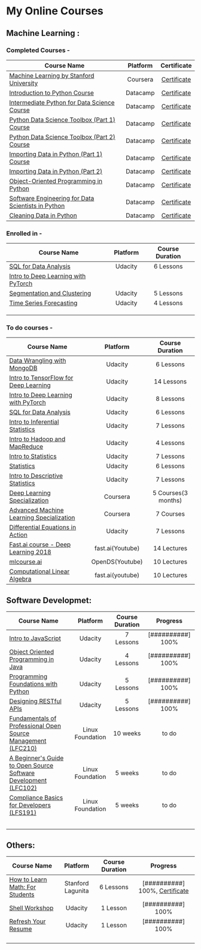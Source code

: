 # My Online Courses

## Machine Learning :

### Completed Courses - 

| Course Name   | Platform      | Certificate  |
| ------------- |:-------------:| :-----------:|
| [Machine Learning by Stanford University](https://www.coursera.org/learn/machine-learning) | Coursera | [Certificate](https://www.coursera.org/account/accomplishments/verify/DZYGNM869DVD) |
| [Introduction to Python Course](https://www.datacamp.com/courses/intro-to-python-for-data-science) | Datacamp | [Certificate](https://www.datacamp.com/statement-of-accomplishment/course/99333f523569e3b32abe2fbbbb2eae266671a45e) |
| [Intermediate Python for Data Science Course](https://www.datacamp.com/courses/intermediate-python-for-data-science) | Datacamp | [Certificate](https://www.datacamp.com/statement-of-accomplishment/course/651df9d5227fbbd42d7823b546f2430e4c17e170) |
| [Python Data Science Toolbox (Part 1) Course](https://www.datacamp.com/courses/python-data-science-toolbox-part-1) | Datacamp | [Certificate](https://www.datacamp.com/statement-of-accomplishment/course/76a6e6715fc99de5263275201b72b4ab44a48027) |
| [Python Data Science Toolbox (Part 2) Course](https://www.datacamp.com/courses/python-data-science-toolbox-part-2) | Datacamp | [Certificate](https://www.datacamp.com/statement-of-accomplishment/course/bd0f9d37a140f47bb0a7867cfb9418c9c1860d5a) |
| [Importing Data in Python (Part 1) Course](https://www.datacamp.com/courses/importing-data-in-python-part-1) | Datacamp | [Certificate](https://www.datacamp.com/statement-of-accomplishment/course/0bd023f7a51a74c2f90a77480033cbef4b4ae6f3) |
| [Importing Data in Python (Part 2)](https://www.datacamp.com/courses/importing-data-in-python-part-2) | Datacamp | [Certificate](https://www.datacamp.com/statement-of-accomplishment/course/5c2f20b6f580cdba19b3bdeaab10740a9d9090f9) |
| [Object-Oriented Programming in Python](https://www.datacamp.com/courses/object-oriented-programming-in-python) | Datacamp | [Certificate](https://www.datacamp.com/statement-of-accomplishment/course/80e64275d4614e3d2c734f425045e864e7a6c338) |
| [Software Engineering for Data Scientists in Python](https://www.datacamp.com/courses/software-engineering-for-data-scientists-in-python) | Datacamp | [Certificate](https://www.datacamp.com/statement-of-accomplishment/course/d55afdbd008c9217424d7836ac7ae46b7ceb0017) |
| [Cleaning Data in Python](https://www.datacamp.com/courses/cleaning-data-in-python) | Datacamp | [Certificate](https://www.datacamp.com/statement-of-accomplishment/course/5cfc4edf70c24139bad74ea9a03fdf33a127589f) |


### Enrolled in -

| Course Name   | Platform      | Course Duration |
| ------------- |:-------------:| :-------------: |
| [SQL for Data Analysis](https://www.udacity.com/course/sql-for-data-analysis--ud198) | Udacity | 6 Lessons |
| [Intro to Deep Learning with PyTorch](https://www.udacity.com/course/deep-learning-pytorch--ud188) |  |          |
| [Segmentation and Clustering](https://www.udacity.com/course/segmentation-and-clustering--ud981) | Udacity | 5 Lessons |
| [Time Series Forecasting](https://www.udacity.com/course/time-series-forecasting--ud980) | Udacity | 4 Lessons |
|       |  |          |           |
|       |  |          |           |
|       |  |          |           |

### To do courses -

| Course Name   | Platform      | Course Duration | 
| ------------- |:-------------:| :--------------:|
| [Data Wrangling with MongoDB](https://www.udacity.com/course/data-wrangling-with-mongodb--ud032) | Udacity | 6 Lessons |
| [Intro to TensorFlow for Deep Learning](https://www.udacity.com/course/intro-to-tensorflow-for-deep-learning--ud187) | Udacity | 14 Lessons |
| [Intro to Deep Learning with PyTorch](https://www.udacity.com/course/deep-learning-pytorch--ud188) | Udacity | 8 Lessons |
| [SQL for Data Analysis](https://www.udacity.com/course/sql-for-data-analysis--ud198) | Udacity | 6 Lessons |
| [Intro to Inferential Statistics](https://www.udacity.com/course/intro-to-inferential-statistics--ud201) | Udacity | 7 Lessons |
| [Intro to Hadoop and MapReduce](https://www.udacity.com/course/intro-to-hadoop-and-mapreduce--ud617) | Udacity | 4 Lessons |
| [Intro to Statistics](https://www.udacity.com/course/intro-to-statistics--st101) | Udacity | 7 Lessons |
| [Statistics](https://www.udacity.com/course/statistics--st095) | Udacity | 6 Lessons |
| [Intro to Descriptive Statistics](https://www.udacity.com/course/intro-to-descriptive-statistics--ud827) | Udacity | 7 Lessons |
| [Deep Learning Specialization](https://www.coursera.org/specializations/deep-learning) | Coursera | 5 Courses(3 months) |
| [Advanced Machine Learning Specialization](https://www.coursera.org/specializations/aml) | Coursera | 7 Courses |
| [Differential Equations in Action](https://www.udacity.com/course/differential-equations-in-action--cs222) | Udacity | 7 Lessons |
| [Fast.ai course - Deep Learning 2018](https://www.youtube.com/playlist?list=PLCdvEQLhYkYmKTKWTrH7bHtQ1CsKZaQBl) | fast.ai(Youtube) | 14 Lectures |
| [mlcourse.ai](https://mlcourse.ai/) | OpenDS(Youtube) | 10 Lectures |
| [Computational Linear Algebra](https://www.youtube.com/playlist?list=PLtmWHNX-gukIc92m1K0P6bIOnZb-mg0hY) | fast.ai(youtube) | 10 Lectures |


## Software Developmet:

| Course Name   | Platform        | Course Duration |    Progress     |
| ------------- | :-------------: | :-------------: | :-------------: |
| [Intro to JavaScript](https://www.udacity.com/course/intro-to-javascript--ud803) | Udacity | 7 Lessons | [##########] 100% |
| [Object Oriented Programming in Java](https://www.udacity.com/course/object-oriented-programming-in-java--ud283) | Udacity | 4 Lessons | [##########] 100% |
| [Programming Foundations with Python](https://www.udacity.com/course/programming-foundations-with-python--ud036) | Udacity | 5 Lessons  | [##########] 100% |
| [Designing RESTful APIs](https://www.udacity.com/course/designing-restful-apis--ud388) | Udacity | 5 Lessons | [##########] 100% |
| [Fundamentals of Professional Open Source Management (LFC210)](https://training.linuxfoundation.org/resources/free-courses/fundamentals-of-professional-open-source-management/) | Linux Foundation | 10 weeks | to do |
| [A Beginner's Guide to Open Source Software Development (LFC102)](https://training.linuxfoundation.org/resources/free-courses/beginner-guide-to-oss-development2/) | Linux Foundation | 5 weeks | to do |
| [Compliance Basics for Developers (LFS191)](https://training.linuxfoundation.org/resources/free-courses/compliance-basics-for-developers/) | Linux Foundation | 5 weeks | to do |
|  |  |  |  |
|  |  |  |  |
|  |  |  |  |
|  |  |  |  |
|  |  |  |  |

## Others:

| Course Name   | Platform        | Course Duration |    Progress     |
| ------------- | :-------------: | :-------------: | :-------------: |
| [How to Learn Math: For Students](https://lagunita.stanford.edu/courses/Education/EDUC115-S/Spring2014/about) | Stanford Lagunita | 6 Lessons | [##########] 100%, [Certificate](https://prod-cert-bucket.s3.amazonaws.com/downloads/dc8ee02347414478a6ceade84cc53a78/Statement.pdf)|
| [Shell Workshop](https://classroom.udacity.com/courses/ud206) | Udacity | 1 Lesson | [##########] 100% |
| [Refresh Your Resume](https://www.udacity.com/course/refresh-your-resume--ud243) | Udacity | 1 Lesson | [##########] 100% |
|       |  |          |           |
|       |  |          |           |
|       |  |          |           |
|       |  |          |           |
